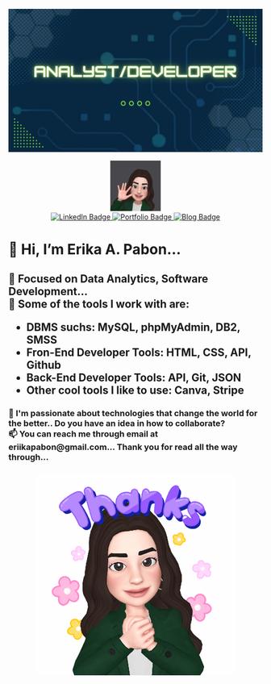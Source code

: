 [![MasterHead](https://raw.githubusercontent.com/ErikaPabon/ErikaPabon/main/AnalystDeveloper.jpg)](https://github.com/ErikaPabon)

<div id="header" align="center">
  <img src="https://raw.githubusercontent.com/ErikaPabon/ErikaPabon/main/Hithere.jpg" width="100"/>
</div>
<div id="badges" align="center">
  <a href="https://www.linkedin.com/in/erikaapabontriana/">
    <img src="https://img.shields.io/badge/LinkedIn-blue?style=for-the-badge&logo=linkedin&logoColor=white" alt="LinkedIn Badge"/>
  </a>
  <a href="https://erikapabon.github.io/">
    <img src="https://img.shields.io/badge/Portfolio-Here!-brightgreen&logoColor=white?style=for-the-badge" alt="Portfolio Badge"/>
  </a>
   <a href="https://erikapabon.hashnode.dev/">
    <img src="https://img.shields.io/badge/Blog-Here!-green?style=for-the-badge&logo=blog" alt="Blog Badge"/>
  </a>
</div>

<h1> 👋 Hi, I’m Erika A. Pabon...</h1>
<h2> 👀 Focused on Data Analytics, Software Development...
<br>🌱 Some of the tools I work with are:
  <ul>
  <li>DBMS suchs: MySQL, phpMyAdmin, DB2, SMSS</li>
  <li>Fron-End Developer Tools: HTML, CSS, API, Github</li>
  <li>Back-End Developer Tools: API, Git, JSON </li>
  <li> Other cool tools I like to use: Canva, Stripe </li>
</ul>
  </h2>
<h3> 💞️ I'm passionate about technologies that change the world for the better.. Do you have an idea in how to collaborate?
<br>📫 You can reach me through email at eriikapabon@gmail.com...
Thank you for read all the way through...
<h3>
<footer>
  <div  align="center">
  <img src="https://raw.githubusercontent.com/ErikaPabon/ErikaPabon/main/Thankyou.gif" width="400"/>
</div>

</footer>
